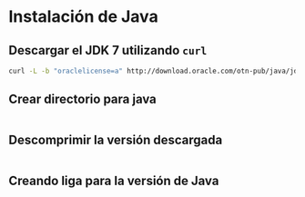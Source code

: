 # Instalación de Java

## Descargar el JDK 7 utilizando `curl`

```bash
curl -L -b "oraclelicense=a" http://download.oracle.com/otn-pub/java/jdk/8u111-b14/jdk-8u111-linux-x64.tar.gz -O

```
## Crear directorio para java

```bash

```

## Descomprimir la versión descargada

```bash

```

## Creando liga para la versión de Java

```bash

```